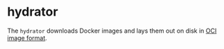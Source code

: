 # hydrator

The `hydrator` downloads Docker images and lays them out on disk in [OCI image format](https://github.com/opencontainers/image-spec).

